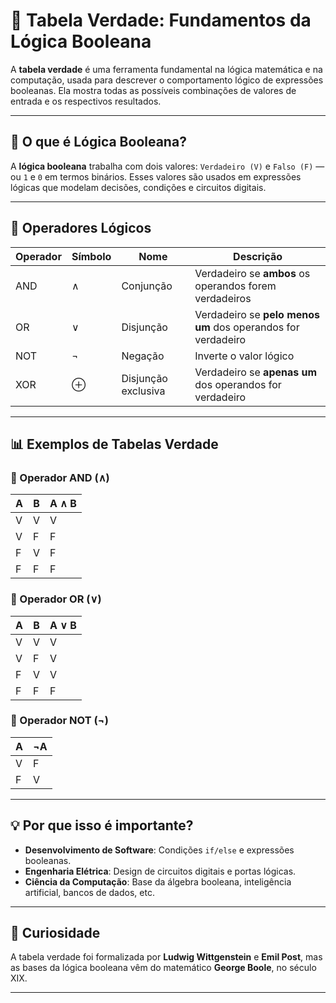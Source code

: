 # 🧠 Tabela Verdade: Fundamentos da Lógica Booleana

A **tabela verdade** é uma ferramenta fundamental na lógica matemática e na computação, usada para descrever o comportamento lógico de expressões booleanas. Ela mostra todas as possíveis combinações de valores de entrada e os respectivos resultados.

---

## 📌 O que é Lógica Booleana?

A **lógica booleana** trabalha com dois valores: `Verdadeiro (V)` e `Falso (F)` — ou `1` e `0` em termos binários. Esses valores são usados em expressões lógicas que modelam decisões, condições e circuitos digitais.

---

## 🧾 Operadores Lógicos

| Operador | Símbolo | Nome                  | Descrição                                                       |
|----------|---------|-----------------------|-----------------------------------------------------------------|
| AND      | ∧       | Conjunção             | Verdadeiro se **ambos** os operandos forem verdadeiros          |
| OR       | ∨       | Disjunção             | Verdadeiro se **pelo menos um** dos operandos for verdadeiro    |
| NOT      | ¬       | Negação               | Inverte o valor lógico                                           |
| XOR      | ⊕       | Disjunção exclusiva   | Verdadeiro se **apenas um** dos operandos for verdadeiro        |

---

## 📊 Exemplos de Tabelas Verdade

### 🔹 Operador AND (∧)

| A | B | A ∧ B |
|---|---|--------|
| V | V | V      |
| V | F | F      |
| F | V | F      |
| F | F | F      |

### 🔹 Operador OR (∨)

| A | B | A ∨ B |
|---|---|--------|
| V | V | V      |
| V | F | V      |
| F | V | V      |
| F | F | F      |

### 🔹 Operador NOT (¬)

| A | ¬A |
|---|----|
| V | F  |
| F | V  |

---

## 💡 Por que isso é importante?

- **Desenvolvimento de Software**: Condições `if/else` e expressões booleanas.
- **Engenharia Elétrica**: Design de circuitos digitais e portas lógicas.
- **Ciência da Computação**: Base da álgebra booleana, inteligência artificial, bancos de dados, etc.

---

## 🧠 Curiosidade

A tabela verdade foi formalizada por **Ludwig Wittgenstein** e **Emil Post**, mas as bases da lógica booleana vêm do matemático **George Boole**, no século XIX.

---

